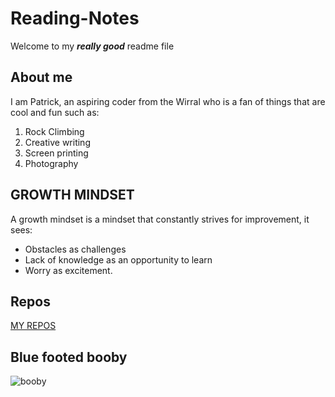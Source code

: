 # Reading-Notes
Welcome to my **_really good_** readme file

## About me

I am Patrick, an aspiring coder from the Wirral who is a fan of things that are cool and fun such as:

1. Rock Climbing
2. Creative writing
3. Screen printing
4. Photography

## GROWTH MINDSET

A growth mindset is a mindset that constantly strives for improvement, it sees:

- Obstacles as challenges
- Lack of knowledge as an opportunity to learn
- Worry as excitement.

## Repos

[MY REPOS](https://github.com/PatDownie?tab=repositories)

## Blue footed booby
![booby](https://www.aquaexpeditions.com/wp-content/uploads/2021/12/1.jpg)
